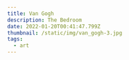 ```yaml
---
title: Van Gogh
description: The Bedroom
date: 2022-01-20T00:41:47.799Z
thumbnail: /static/img/van_gogh-3.jpg
tags:
  - art
---
```

